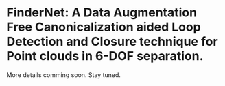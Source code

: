 # FinderNet: A Data Augmentation Free Canonicalization aided Loop Detection and Closure technique for Point clouds in 6-DOF separation.

More details comming soon.
Stay tuned.
